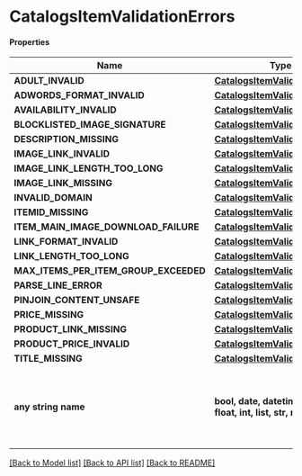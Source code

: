 # CatalogsItemValidationErrors

#### Properties
Name | Type | Description | Notes
------------ | ------------- | ------------- | -------------
**ADULT_INVALID** | [**CatalogsItemValidationDetails**](CatalogsItemValidationDetails.md) |  | [optional] 
**ADWORDS_FORMAT_INVALID** | [**CatalogsItemValidationDetails**](CatalogsItemValidationDetails.md) |  | [optional] 
**AVAILABILITY_INVALID** | [**CatalogsItemValidationDetails**](CatalogsItemValidationDetails.md) |  | [optional] 
**BLOCKLISTED_IMAGE_SIGNATURE** | [**CatalogsItemValidationDetails**](CatalogsItemValidationDetails.md) |  | [optional] 
**DESCRIPTION_MISSING** | [**CatalogsItemValidationDetails**](CatalogsItemValidationDetails.md) |  | [optional] 
**IMAGE_LINK_INVALID** | [**CatalogsItemValidationDetails**](CatalogsItemValidationDetails.md) |  | [optional] 
**IMAGE_LINK_LENGTH_TOO_LONG** | [**CatalogsItemValidationDetails**](CatalogsItemValidationDetails.md) |  | [optional] 
**IMAGE_LINK_MISSING** | [**CatalogsItemValidationDetails**](CatalogsItemValidationDetails.md) |  | [optional] 
**INVALID_DOMAIN** | [**CatalogsItemValidationDetails**](CatalogsItemValidationDetails.md) |  | [optional] 
**ITEMID_MISSING** | [**CatalogsItemValidationDetails**](CatalogsItemValidationDetails.md) |  | [optional] 
**ITEM_MAIN_IMAGE_DOWNLOAD_FAILURE** | [**CatalogsItemValidationDetails**](CatalogsItemValidationDetails.md) |  | [optional] 
**LINK_FORMAT_INVALID** | [**CatalogsItemValidationDetails**](CatalogsItemValidationDetails.md) |  | [optional] 
**LINK_LENGTH_TOO_LONG** | [**CatalogsItemValidationDetails**](CatalogsItemValidationDetails.md) |  | [optional] 
**MAX_ITEMS_PER_ITEM_GROUP_EXCEEDED** | [**CatalogsItemValidationDetails**](CatalogsItemValidationDetails.md) |  | [optional] 
**PARSE_LINE_ERROR** | [**CatalogsItemValidationDetails**](CatalogsItemValidationDetails.md) |  | [optional] 
**PINJOIN_CONTENT_UNSAFE** | [**CatalogsItemValidationDetails**](CatalogsItemValidationDetails.md) |  | [optional] 
**PRICE_MISSING** | [**CatalogsItemValidationDetails**](CatalogsItemValidationDetails.md) |  | [optional] 
**PRODUCT_LINK_MISSING** | [**CatalogsItemValidationDetails**](CatalogsItemValidationDetails.md) |  | [optional] 
**PRODUCT_PRICE_INVALID** | [**CatalogsItemValidationDetails**](CatalogsItemValidationDetails.md) |  | [optional] 
**TITLE_MISSING** | [**CatalogsItemValidationDetails**](CatalogsItemValidationDetails.md) |  | [optional] 
**any string name** | **bool, date, datetime, dict, float, int, list, str, none_type** | any string name can be used but the value must be the correct type | [optional]

[[Back to Model list]](../README.md#documentation-for-models) [[Back to API list]](../README.md#documentation-for-api-endpoints) [[Back to README]](../README.md)

